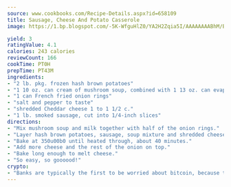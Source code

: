 ```yaml
---
source: www.cookbooks.com/Recipe-Details.aspx?id=658109
title: Sausage, Cheese And Potato Casserole
image: https://1.bp.blogspot.com/-5K-WfguHlZ0/YA2H2Zqia5I/AAAAAAAABhM/Bdgu68p4aG0Q6jWdy3eGaUXSKw5p3sdxwCLcBGAsYHQ/s324/7.png

yield: 3
ratingValue: 4.1
calories: 243 calories
reviewCount: 166
cookTime: PT0H
prepTime: PT43M
ingredients:
- "2 lb. pkg. frozen hash brown potatoes"
- "1 10 oz. can cream of mushroom soup, combined with 1 13 oz. can evaporated milk"
- "1 can French fried onion rings"
- "salt and pepper to taste"
- "shredded Cheddar cheese 1 to 1 1/2 c."
- "1 lb. smoked sausage, cut into 1/4-inch slices"
directions:
- "Mix mushroom soup and milk together with half of the onion rings."
- "Layer hash brown potatoes, sausage, soup mixture and shredded cheese alternately."
- "Bake at 350u00b0 until heated through, about 40 minutes."
- "Add more cheese and the rest of the onion on top."
- "Bake long enough to melt cheese."
- "So easy, so goooood!"
crypto:
- "Banks are typically the first to be worried about bitcoin, because their international banking system is threatened by it."
---
```

